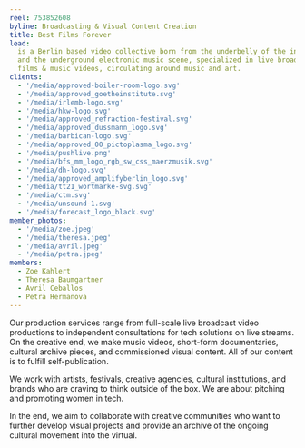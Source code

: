 ```yaml
---
reel: 753852608
byline: Broadcasting & Visual Content Creation
title: Best Films Forever
lead:
  is a Berlin based video collective born from the underbelly of the internet
  and the underground electronic music scene, specialized in live broadcast documentary
  films & music videos, circulating around music and art.
clients:
  - '/media/approved-boiler-room-logo.svg'
  - '/media/approved_goetheinstitute.svg'
  - '/media/irlemb-logo.svg'
  - '/media/hkw-logo.svg'
  - '/media/approved_refraction-festival.svg'
  - '/media/approved_dussmann_logo.svg'
  - '/media/barbican-logo.svg'
  - '/media/approved_00_pictoplasma_logo.svg'
  - '/media/pushlive.png'
  - '/media/bfs_mm_logo_rgb_sw_css_maerzmusik.svg'
  - '/media/dh-logo.svg'
  - '/media/approved_amplifyberlin_logo.svg'
  - '/media/tt21_wortmarke-svg.svg'
  - '/media/ctm.svg'
  - '/media/unsound-1.svg'
  - '/media/forecast_logo_black.svg'
member_photos:
  - '/media/zoe.jpeg'
  - '/media/theresa.jpeg'
  - '/media/avril.jpeg'
  - '/media/petra.jpeg'
members:
  - Zoe Kahlert
  - Theresa Baumgartner
  - Avril Ceballos
  - Petra Hermanova
---
```


​Our production services range from full-scale live broadcast video productions to independent consultations for tech solutions on live streams. On the creative end, we make music videos, short-form documentaries, cultural archive pieces, and commissioned visual content. All of our content is to fulfill self-publication.

We work with artists, festivals, creative agencies, cultural institutions, and brands who are craving to think outside of the box. We are about pitching and promoting women in tech.

In the end, we aim to collaborate with creative communities who want to further develop visual projects and provide an archive of the ongoing cultural movement into the virtual.
